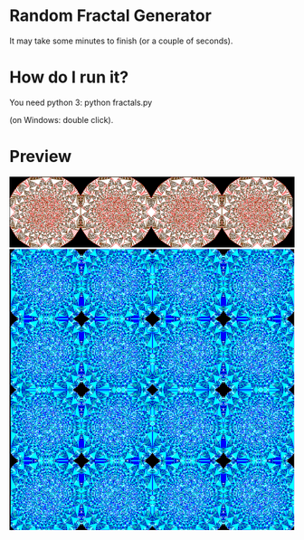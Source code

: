 # Random Fractal Generator
It may take some minutes to finish (or a couple of seconds). 

# How do I run it? 
You need python 3: 
python fractals.py

(on Windows: double click).

# Preview
![alt text](media/fractal1.png)
![alt text](media/fractal2.png)
